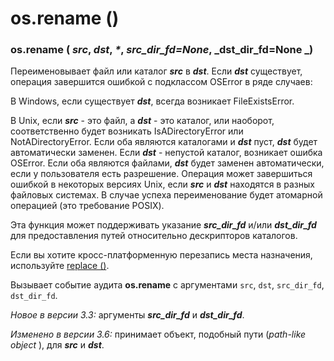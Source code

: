 # os.rename ()

### os.rename ( _src_, _dst_, _\*_, _src\_dir\_fd=None_, _dst\_dir\_fd=None _)

Переименовывает файл или каталог _**src**_ в _**dst**_. Если _**dst**_ существует, операция завершится ошибкой с подклассом OSError в ряде случаев:

В Windows, если существует _**dst**_, всегда возникает FileExistsError.

В Unix, если _**src**_ - это файл, а _**dst**_ - это каталог, или наоборот, соответственно будет возникать IsADirectoryError или NotADirectoryError. Если оба являются каталогами и _**dst**_ пуст, _**dst**_ будет автоматически заменен. Если _**dst**_ - непустой каталог, возникает ошибка OSError. Если оба являются файлами, _**dst**_ будет заменен автоматически, если у пользователя есть разрешение. Операция может завершиться ошибкой в некоторых версиях Unix, если _**src**_ и _**dst**_ находятся в разных файловых системах. В случае успеха переименование будет атомарной операцией (это требование POSIX).

Эта функция может поддерживать указание _**src\_dir\_fd**_ и/или _**dst\_dir\_fd**_ для предоставления путей относительно дескрипторов каталогов.

Если вы хотите кросс-платформенную перезапись места назначения, используйте [replace ()](os.replace.md).

Вызывает событие аудита **os.rename** с аргументами `src`, `dst`, `src_dir_fd`, `dst_dir_fd`.

_Новое в версии 3.3:_ аргументы _**src\_dir\_fd**_ и _**dst\_dir\_fd**_.

_Изменено в версии 3.6:_ принимает объект, подобный пути (_path-like object_ ), для _**src**_ и _**dst**_.
